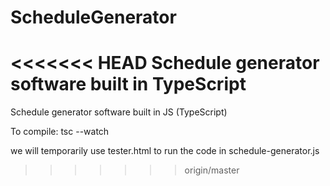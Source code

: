 # ScheduleGenerator
<<<<<<< HEAD
Schedule generator software built in TypeScript
=======
Schedule generator software built in JS (TypeScript)

To compile:
tsc --watch

we will temporarily use tester.html to run the code in schedule-generator.js
>>>>>>> origin/master
